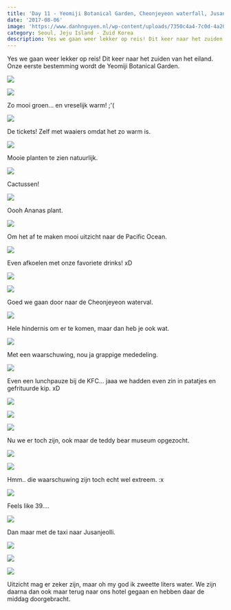 ```yaml
---
title: 'Day 11 - Yeomiji Botanical Garden, Cheonjeyeon waterfall, Jusangjeolli - Jeju Island'
date: '2017-08-06'
image: 'https://www.danhnguyen.nl/wp-content/uploads/7350c4a4-7c0d-4a20-9907-6f538f2304b4-700x394.jpg'
category: Seoul, Jeju Island - Zuid Korea
description: Yes we gaan weer lekker op reis! Dit keer naar het zuiden van het eiland. Onze eerste bestemming wordt de Yeomiji...
---
```


Yes we gaan weer lekker op reis! Dit keer naar het zuiden van het eiland. Onze eerste bestemming wordt de Yeomiji Botanical Garden.

![](https://www.danhnguyen.nl/wp-content/uploads/04a4c2a1-b1b8-4b54-b4c2-42e066460c31-700x394.jpg)

![](https://www.danhnguyen.nl/wp-content/uploads/326b29ae-8a7a-4113-913f-606ab4b8b507-700x394.jpg)

Zo mooi groen... en vreselijk warm! ;'(

![](https://www.danhnguyen.nl/wp-content/uploads/3171a7f9-a001-4e1d-acba-915e2e12191f-700x394.jpg)

De tickets! Zelf met waaiers omdat het zo warm is.

![](https://www.danhnguyen.nl/wp-content/uploads/812be20e-7e2f-4119-953f-874b0a2a498f-700x394.jpg)

Mooie planten te zien natuurlijk.

![](https://www.danhnguyen.nl/wp-content/uploads/363b9b9a-8d74-48ee-8e92-448b11f32a52-700x394.jpg)

Cactussen!

![](https://www.danhnguyen.nl/wp-content/uploads/dbbbbe46-a313-4288-a08e-d7f4d8de178c-700x394.jpg)

Oooh Ananas plant.

![](https://www.danhnguyen.nl/wp-content/uploads/e6477ccf-192e-4b36-be1a-c1a66f3a8024-700x394.jpg)

Om het af te maken mooi uitzicht naar de Pacific Ocean.

![](https://www.danhnguyen.nl/wp-content/uploads/51b77001-ea36-4d11-91e1-ae1ffb15e829-700x394.jpg)

Even afkoelen met onze favoriete drinks! xD

![](https://www.danhnguyen.nl/wp-content/uploads/926b34cc-acf1-4d8f-91a1-83491ebd0997-700x394.jpg)

![](https://www.danhnguyen.nl/wp-content/uploads/9d62e60f-ef44-4bab-b8ac-db9034800f8a-700x394.jpg)

Goed we gaan door naar de Cheonjeyeon waterval.

![](https://www.danhnguyen.nl/wp-content/uploads/9f82ccca-020a-4a0d-a828-a81cbaf99f85-700x394.jpg)

Hele hindernis om er te komen, maar dan heb je ook wat.

![](https://www.danhnguyen.nl/wp-content/uploads/f2322411-7ecd-46bb-83f6-1b997d546d59-700x394.jpg)

Met een waarschuwing, nou ja grappige mededeling.

![](https://www.danhnguyen.nl/wp-content/uploads/37ba9383-629a-475e-bea9-25649cf0f903-700x394.jpg)

Even een lunchpauze bij de KFC... jaaa we hadden even zin in patatjes en gefrituurde kip. xD

![](https://www.danhnguyen.nl/wp-content/uploads/a0500e78-d2d2-4144-a5e9-df6e0081f677-700x394.jpg)

![](https://www.danhnguyen.nl/wp-content/uploads/fce24236-0d55-4b01-a9cc-62ad9ad65b3c-700x394.jpg)

![](https://www.danhnguyen.nl/wp-content/uploads/86f3006b-78ca-4e2d-8b39-11b919721e99-700x394.jpg)

Nu we er toch zijn, ook maar de teddy bear museum opgezocht.

![](https://www.danhnguyen.nl/wp-content/uploads/A8ED4028-5D24-4608-8AD7-5BFBCB13FBB1-700x354.jpg)

![](https://www.danhnguyen.nl/wp-content/uploads/E504D6ED-7178-42E0-830F-C616F09197EE-700x721.jpg)

Hmm.. die waarschuwing zijn toch echt wel extreem. :x

![](https://www.danhnguyen.nl/wp-content/uploads/D4A742A2-A99A-46BB-8365-8E7A1A22F16D-700x484.jpg)

Feels like 39....

![](https://www.danhnguyen.nl/wp-content/uploads/4603e719-8f3e-4f3c-8471-1dd6486dce6b-700x394.jpg)

Dan maar met de taxi naar Jusanjeolli.

![](https://www.danhnguyen.nl/wp-content/uploads/f088be02-1660-4ec2-a92b-f7651bb456e0-700x394.jpg)

![](https://www.danhnguyen.nl/wp-content/uploads/3a7dafb1-b412-4ff0-b47c-1b66e119ee7f-700x394.jpg)

![](https://www.danhnguyen.nl/wp-content/uploads/a1a3e1e6-5a64-45af-94a8-b74656330147-700x394.jpg)

Uitzicht mag er zeker zijn, maar oh my god ik zweette liters water.
We zijn daarna dan ook maar terug naar ons hotel gegaan en hebben daar de middag doorgebracht.
